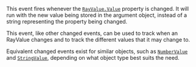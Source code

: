 This event fires whenever the [`RayValue.Value`](https://create.roblox.com/docs/reference/engine/classes/RayValue#Value) property is changed.
It will run with the new value being stored in the argument object,
instead of a string representing the property being changed.

This event, like other changed events, can be used to track when an
RayValue changes and to track the different values that it may change to.

Equivalent changed events exist for similar objects, such as
[`NumberValue`](https://create.roblox.com/docs/reference/engine/classes/NumberValue) and [`StringValue`](https://create.roblox.com/docs/reference/engine/classes/StringValue), depending on what object type
best suits the need.